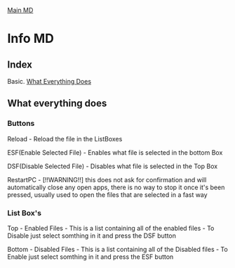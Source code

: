 [Main MD](https://github.com/CelestialDodo/RunAppsOnStartup/blob/main/README.md)

# Info MD #
## Index ##
Basic. [What Everything Does](https://github.com/CelestialDodo/RunAppsOnStartup/blob/main/Info-Info.md#what-everything-does)

## What everything does ##
### Buttons ###
Reload - Reload the file in the ListBoxes

ESF(Enable Selected File) - Enables what file is selected in the bottom Box

DSF(Disable Selected File) - Disables what file is selected in the Top Box

RestartPC - [!!WARNING!!] this does not ask for confirmation and will automatically close any open apps, there is no way to stop it once it's been pressed, usually used to open the files that are selected in a fast way
### List Box's ###
Top - Enabled Files - This is a list containing all of the enabled files - To Disable just select somthing in it and press the DSF button

Bottom - Disabled Files - This is a list containing all of the Disabled files - To Enable just select somthing in it and press the ESF button
